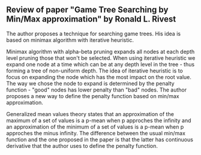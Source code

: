 
## Review of paper "Game Tree Searching by Min/Max approximation" by Ronald L. Rivest

The author proposes a technique for searching game trees. His idea is based on minimax algorithm with iterative heuristic.

Minimax algorithm with alpha-beta pruning expands all nodes at each depth level pruning those that won't be selected. When using iterative heuristic we expand one node at a time which can be at any depth level in the tree - thus forming a tree of non-uniform depth. The idea of iterative heuristic is to focus on expanding the node which has the most impact on the root value. The way we chose the node to expand is determined by the penalty function - "good" nodes has lower penalty than "bad" nodes. The author proposes a new way to define the penalty function based on min/max approximation.

Generalized mean values theory states that an approximation of the maximum of a set of values is a p-mean when p approches the infinity and an approximation of the minimum of a set of values is a p-mean when p approches the minus infinity. The difference between the usual min/max function and the one proposed in the paper is that the latter has continuous derivative that the author uses to define the penalty function.


